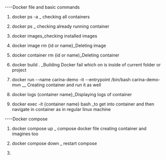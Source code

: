 ----Docker file and basic commands

1) docker ps -a _ checking all containers


2) docker ps _ checking already running container


3) docker images_checking installed images

4) docker image rm {id or name}_Deleting image


5) docker container rm {id or name)_Deleting container

6) docker build . _Building Docker fail which on is inside of current folder or project

7) docker run --name carina-demo -it --entrypoint /bin/bash carina-demo-mvn  __ Creating container and run it as well

8) docker logs {container name}_Displaying logs of container

9) docker exec -it {container name} bash _to get into container and then navigate in container as in regular linux
   machine

----Docker compose

1) docker compose up _ compose docker file creating container and imagines too

2) docker compose down _ restart compose

3)   